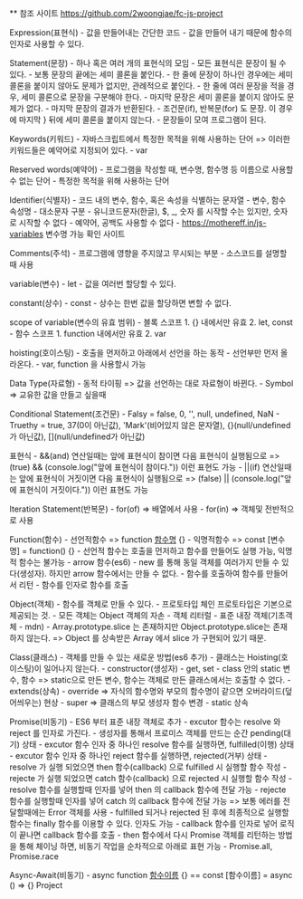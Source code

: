  ** 참조 사이트 https://github.com/2woongjae/fc-js-project
 
 Expression(표현식)
    - 값을 만들어내는 간단한 코드
    - 값을 만들어 내기 때문에 함수의 인자로 사용할 수 있다.

Statement(문장)
    - 하나 혹은 여러 개의 표현식의 모임
    - 모든 표현식은 문장이 될 수 있다.
    - 보통 문장의 끝에는 세미 콜론을 붙인다.
    - 한 줄에 문장이 하나인 경우에는 세미 콜론을 붙이지 않아도 문제가 없지만, 관례적으로 붙인다.
    - 한 줄에 여러 문장을 적을 경우, 세미 콜론으로 문장을 구분해야 한다.
    - 마지막 문장은 세미 콜론을 붙이지 않아도 문제가 없다.
    - 마지막 문장의 결과가 반환된다.
    - 조건문(if), 반복문(for) 도 문장. 이 경우에 마지막 } 뒤에 세미 콜론을 붙이지 않는다.
    - 문장들이 모여 프로그램이 된다.

Keywords(키워드)
    - 자바스크립트에서 특정한 목적을 위해 사용하는 단어 => 이러한 키워드들은 예약어로 지정되어 있다.
    - var

Reserved words(예약어)
    - 프로그램을 작성할 때, 변수명, 함수명 등 이름으로 사용할 수 없는 단어
    - 특정한 목적을 위해 사용하는 단어

Identifier(식별자)
    - 코드 내의 변수, 함수, 혹은 속성을 식별하는 문자열
    - 변수, 함수 속성명
    - 대소문자 구분
    - 유니코드문자(한글), $, _, 숫자 를 시작할 수는 있지만, 숫자로 시작할 수 없다
    - 예약어, 공백도 사용할 수 없다
    - https://mothereff.in/js-variables 변수명 가능 확인 사이트

Comments(주석)
    - 프로그램에 영향을 주지않고 무시되는 부분
    - 소스코드를 설명할 때 사용

variable(변수)
    - let
    - 값을 여러번 할당할 수 있다.

constant(상수)
    - const
    - 상수는 한번 값을 할당하면 변할 수 없다.
    
scope of variable(변수의 유효 범위)
    - 블록 스코프
        1. {} 내에서만 유효
        2. let, const
    - 함수 스코프
        1. function 내에서만 유효
        2. var

hoisting(호이스팅)
    - 호출을 먼저하고 아래에서 선언을 하는 동작
    - 선언부만 먼저 올라온다.
    - var, function 을 사용할시 가능

Data Type(자료형)
    - 동적 타이핑 => 값을 선언하는 대로 자료형이 바뀐다.
    - Symbol => 교유한 값을 만들고 싶을때

Conditional Statement(조건문)
    - Falsy = false, 0, '', null, undefined, NaN
    - Truethy = true, 37(0이 아닌값), 'Mark'(비어있지 않은 문자열), {}(null/undefined가 아닌값), [](null/undefined가 아닌값)

표현식
    - &&(and) 연산일때는 앞에 표현식이 참이면 다음 표현식이 실행됨으로
        => (true) && (console.log("앞에 표현식이 참이다.")) 이런 표현도 가능
    - ||(if) 연산일때는 앞에 표현식이 거짓이면 다음 표현식이 실행됨으로
        => (false) || (console.log("앞에 표현식이 거짓이다.")) 이런 표현도 가능

Iteration Statement(반복문)
    - for(of) => 배열에서 사용
    - for(in) => 객체및 전반적으로 사용

Function(함수)
    - 선언적함수 => function [함수명]() {}
    - 익명적함수 => const [변수명] = function() {}
    - 선언적 함수는 호출을 먼저하고 함수를 만들어도 실행 가능, 익명적 함수는 불가능
    - arrow 함수(es6)
    - new 를 통해 동일 객체를 여러가지 만들 수 있다(생성자). 하지만 arrow 함수에서는 만들 수 없다.
    - 함수를 호출하여 함수를 만들어서 리턴
    - 함수를 인자로 함수를 호출

Object(객체)
    - 함수를 객체로 만들 수 있다.
    - 프로토타입 체인 프로토타입은 기본으로 제공되는 것.
    - 모든 객체는 Object 객체의 자손
    - 객체 리터럴
    - 표준 내장 객체(기초객체 - mdn)
    - Array.prototype.slice 는 존재하지만 Object.prototype.slice는 존재하지 않는다.
        => Object 를 상속받은 Array 에서 slice 가 구현되어 있기 때문.

Class(클래스)
    - 객체를 만들 수 있는 새로운 방법(es6 추가)
    - 클래스는 Hoisting(호이스팅)이 일어나지 않는다.
    - constructor(생성자)
    - get, set
    - class 안의 static 변수, 함수 => static으로 만든 변수, 함수는 객체로 만든 클래스에서는 호출할 수 없다.
    - extends(상속)
    - override => 자식의 함수명와 부모의 함수명이 같으면 오버라이드(덮어씌우는) 현상
    - super => 클래스의 부모 생성자 함수 변경
    - static 상속

Promise(비동기)
    - ES6 부터 표준 내장 객체로 추가
    - excutor 함수는 resolve 와 reject 를 인자로 가진다.
    - 생성자를 통해서 프로미스 객체를 만드는 순간 pending(대기) 상태
    - excutor 함수 인자 중 하나인 resolve 함수를 실행하면, fulfilled(이행) 상태
    - excutor 함수 인자 중 하나인 reject 함수를 실행하면, rejected(거부) 상태
    - resolve 가 실행 되었으면 then 함수(callback) 으로 fulfilled 시 실행할 함수 작성
    - rejecte 가 실행 되었으면 catch 함수(callback) 으로 rejected 시 실행할 함수 작성
    - resolve 함수를 실행할때 인자를 넣어 then 의 callback 함수에 전달 가능
    - rejecte 함수를 실행할때 인자를 넣어 catch 의 callback 함수에 전달 가능
        => 보통 에러를 전달할때에는 Error 객체를 사용
    - fulfilled 되거나 rejected 된 후에 최종적으로 실행할 함수는 finally 함수를 이용할 수 있다. 인자도 가능
    - callback 함수를 인자로 넣어 로직이 끝나면 callback 함수를 호출
    - then 함수에서 다시 Promise 객체를 리턴하는 방법을 통해 체이닝 하면, 비동기 작업을 순차적으로 아래로 표현 가능
    - Promise.all, Promise.race

Async-Await(비동기)
    - async function [함수이름]() {}
        == const [함수이름] = async () => {}
Project
